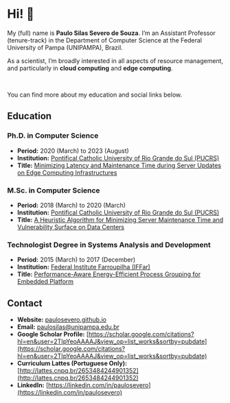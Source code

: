 <h1>Hi! 👋</h1>

My (full) name is **Paulo Silas Severo de Souza**. I’m an Assistant Professor (tenure-track) in the Department of Computer Science at the Federal University of Pampa (UNIPAMPA), Brazil.

As a scientist, I’m broadly interested in all aspects of resource management, and particularly in **cloud computing** and **edge computing**.

<br>

You can find more about my education and social links below.

## Education

### Ph.D. in Computer Science
- **Period:** 2020 (March) to 2023 (August)
- **Institution:** [Pontifical Catholic University of Rio Grande do Sul (PUCRS)](https://www.pucrs.br/en/)
- **Title:** [Minimizing Latency and Maintenance Time during Server Updates on Edge Computing Infrastructures](https://tede2.pucrs.br/)

### M.Sc. in Computer Science
- **Period:** 2018 (March) to 2020 (March)
- **Institution:** [Pontifical Catholic University of Rio Grande do Sul (PUCRS)](https://www.pucrs.br/en/)
- **Title:** [A Heuristic Algorithm for Minimizing Server Maintenance Time and Vulnerability Surface on Data Centers](https://tede2.pucrs.br/tede2/bitstream/tede/9522/2/PAULO%20SILAS%20SEVERO%20DE%20SOUZA_DIS.pdf)

### Technologist Degree in Systems Analysis and Development
- **Period:** 2015 (March) to 2017 (December)
- **Institution:** [Federal Institute Farroupilha (IFFar)](https://www.iffarroupilha.edu.br/portal?view=default)
- **Title:** [Performance-Aware Energy-Efficient Process Grouping for Embedded Platform](https://doi.org/10.1109/ISCC.2018.8538753)

## Contact

- **Website:** [paulosevero.github.io](https://paulosevero.github.io/)
- **Email:** paulosilas@unipampa.edu.br
- **Google Scholar Profile:** [https://scholar.google.com/citations?hl=en&user=2TIpYeoAAAAJ&view_op=list_works&sortby=pubdate](https://scholar.google.com/citations?hl=en&user=2TIpYeoAAAAJ&view_op=list_works&sortby=pubdate)
- **Curriculum Lattes (Portuguese Only):** [http://lattes.cnpq.br/2653484244901352](http://lattes.cnpq.br/2653484244901352)
- **LinkedIn:** [https://linkedin.com/in/paulosevero](https://linkedin.com/in/paulosevero)

